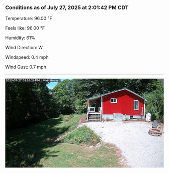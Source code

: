 ### Conditions as of July 27, 2025 at 2:01:42 PM CDT 

Temperature: 96.00 &deg;F

Feels like: 96.00 &deg;F

Humidity: 61%

Wind Direction: W

Windspeed: 0.4 mph

Wind Gust: 0.7 mph

---

<img src="./images/latest.jpeg"/>

